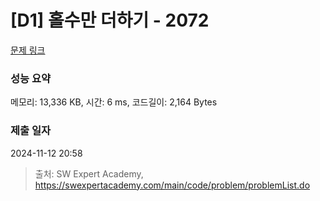 # [D1] 홀수만 더하기 - 2072 

[문제 링크](https://swexpertacademy.com/main/code/problem/problemDetail.do?contestProbId=AV5QSEhaA5sDFAUq) 

### 성능 요약

메모리: 13,336 KB, 시간: 6 ms, 코드길이: 2,164 Bytes

### 제출 일자

2024-11-12 20:58



> 출처: SW Expert Academy, https://swexpertacademy.com/main/code/problem/problemList.do